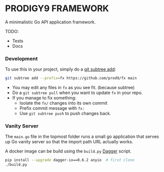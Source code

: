 # PRODIGY9 FRAMEWORK

A minimalistic Go API application framework.

TODO:
* Tests
* Docs

### Development

To use this in your project, simply do a [git subtree add][0]:

```sh
git subtree add --prefix=fx https://github.com/prod9/fx main
```

* You may edit any files in `fx` as you see fit. (because subtree)
* Do a `git subtree pull` when you want to update `fx` in your repo.
* If you manage to fix something:
  * Isolate the `fx/` changes into its own commit
  * Prefix commit message with `fx:`
  * Use `git subtree push` to push changes back.

### Vanity Server

The `main.go` file in the topmost folder runs a small go application that serves up Go
vanity server so that the import path URL actually works.

A docker image can be build using the `build.py` [Dagger][1] script.

```sh
pip install --upgrade dagger-io==0.6.2 anyio  # first clone
./build.py
```


[0]: https://www.atlassian.com/git/tutorials/git-subtree
[1]: https://dagger.io
